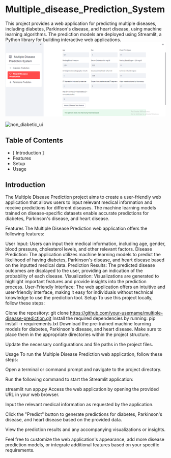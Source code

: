 # Multiple_disease_Prediction_System

This project provides a web application for predicting multiple diseases, including diabetes, Parkinson's disease, and heart disease, using machine learning algorithms. The prediction models are deployed using Streamlit, a Python library for building interactive web applications.
![heart_disease_ui](images/heart_disease.png)

![non_diabetic_ui ]()

## Table of Contents
- [ Introduction ]
- Features
- Setup
- Usage


## Introduction
The Multiple Disease Prediction project aims to create a user-friendly web application that allows users to input relevant medical information and receive predictions for different diseases. The machine learning models trained on disease-specific datasets enable accurate predictions for diabetes, Parkinson's disease, and heart disease.

Features
The Multiple Disease Prediction web application offers the following features:

User Input: Users can input their medical information, including age, gender, blood pressure, cholesterol levels, and other relevant factors.
Disease Prediction: The application utilizes machine learning models to predict the likelihood of having diabetes, Parkinson's disease, and heart disease based on the inputted medical data.
Prediction Results: The predicted disease outcomes are displayed to the user, providing an indication of the probability of each disease.
Visualization: Visualizations are generated to highlight important features and provide insights into the prediction process.
User-Friendly Interface: The web application offers an intuitive and user-friendly interface, making it easy for individuals without technical knowledge to use the prediction tool.
Setup
To use this project locally, follow these steps:

Clone the repository:
git clone https://github.com/your-username/multiple-disease-prediction.git
Install the required dependencies by running:
pip install -r requirements.txt
Download the pre-trained machine learning models for diabetes, Parkinson's disease, and heart disease. Make sure to place them in the appropriate directories within the project structure.

Update the necessary configurations and file paths in the project files.

Usage
To run the Multiple Disease Prediction web application, follow these steps:

Open a terminal or command prompt and navigate to the project directory.

Run the following command to start the Streamlit application:

streamlit run app.py
Access the web application by opening the provided URL in your web browser.

Input the relevant medical information as requested by the application.

Click the "Predict" button to generate predictions for diabetes, Parkinson's disease, and heart disease based on the provided data.

View the prediction results and any accompanying visualizations or insights.

Feel free to customize the web application's appearance, add more disease prediction models, or integrate additional features based on your specific requirements.
